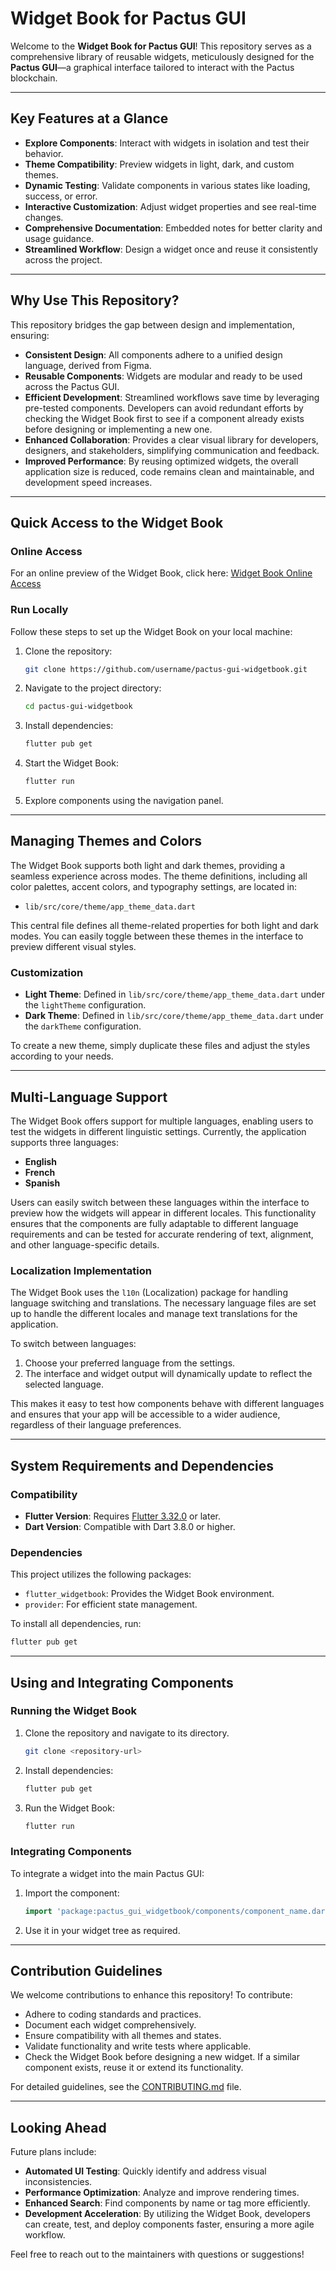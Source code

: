 # Widget Book for Pactus GUI

Welcome to the **Widget Book for Pactus GUI**! This repository serves as a comprehensive library of reusable widgets, meticulously designed for the **Pactus GUI**—a graphical interface tailored to interact with the Pactus blockchain.

---

## Key Features at a Glance

- **Explore Components**: Interact with widgets in isolation and test their behavior.
- **Theme Compatibility**: Preview widgets in light, dark, and custom themes.
- **Dynamic Testing**: Validate components in various states like loading, success, or error.
- **Interactive Customization**: Adjust widget properties and see real-time changes.
- **Comprehensive Documentation**: Embedded notes for better clarity and usage guidance.
- **Streamlined Workflow**: Design a widget once and reuse it consistently across the project.

---

## Why Use This Repository?

This repository bridges the gap between design and implementation, ensuring:

- **Consistent Design**: All components adhere to a unified design language, derived from Figma.
- **Reusable Components**: Widgets are modular and ready to be used across the Pactus GUI.
- **Efficient Development**: Streamlined workflows save time by leveraging pre-tested components. Developers can avoid redundant efforts by checking the Widget Book first to see if a component already exists before designing or implementing a new one.
- **Enhanced Collaboration**: Provides a clear visual library for developers, designers, and stakeholders, simplifying communication and feedback.
- **Improved Performance**: By reusing optimized widgets, the overall application size is reduced, code remains clean and maintainable, and development speed increases.

---

## Quick Access to the Widget Book

### **Online Access**
For an online preview of the Widget Book, click here:
[Widget Book Online Access](https://pactus-project.github.io/pactus-gui-widgetbook/)

### **Run Locally**
Follow these steps to set up the Widget Book on your local machine:

1. Clone the repository:
   ```bash
   git clone https://github.com/username/pactus-gui-widgetbook.git
   ```
2. Navigate to the project directory:
   ```bash
   cd pactus-gui-widgetbook
   ```
3. Install dependencies:
   ```bash
   flutter pub get
   ```
4. Start the Widget Book:
   ```bash
   flutter run
   ```
5. Explore components using the navigation panel.

---

## Managing Themes and Colors

The Widget Book supports both light and dark themes, providing a seamless experience across modes. The theme definitions, including all color palettes, accent colors, and typography settings, are located in:

- `lib/src/core/theme/app_theme_data.dart`

This central file defines all theme-related properties for both light and dark modes. You can easily toggle between these themes in the interface to preview different visual styles.

### Customization

- **Light Theme**: Defined in `lib/src/core/theme/app_theme_data.dart` under the `lightTheme` configuration.
- **Dark Theme**: Defined in `lib/src/core/theme/app_theme_data.dart` under the `darkTheme` configuration.

To create a new theme, simply duplicate these files and adjust the styles according to your needs.

---

## Multi-Language Support

The Widget Book offers support for multiple languages, enabling users to test the widgets in different linguistic settings. Currently, the application supports three languages:

- **English**
- **French**
- **Spanish**

Users can easily switch between these languages within the interface to preview how the widgets will appear in different locales. This functionality ensures that the components are fully adaptable to different language requirements and can be tested for accurate rendering of text, alignment, and other language-specific details.

### Localization Implementation

The Widget Book uses the `l10n` (Localization) package for handling language switching and translations. The necessary language files are set up to handle the different locales and manage text translations for the application.

To switch between languages:

1. Choose your preferred language from the settings.
2. The interface and widget output will dynamically update to reflect the selected language.

This makes it easy to test how components behave with different languages and ensures that your app will be accessible to a wider audience, regardless of their language preferences.

---

## System Requirements and Dependencies

### **Compatibility**
- **Flutter Version**: Requires [Flutter 3.32.0](https://docs.flutter.dev/release/release-notes/release-notes-3.32.0) or later.
- **Dart Version**: Compatible with Dart 3.8.0 or higher.

### **Dependencies**
This project utilizes the following packages:
- `flutter_widgetbook`: Provides the Widget Book environment.
- `provider`: For efficient state management.

To install all dependencies, run:
```bash
flutter pub get
```

---

## Using and Integrating Components

### **Running the Widget Book**
1. Clone the repository and navigate to its directory.
   ```bash
   git clone <repository-url>
   ```
2. Install dependencies:
   ```bash
   flutter pub get
   ```
3. Run the Widget Book:
   ```bash
   flutter run
   ```

### **Integrating Components**
To integrate a widget into the main Pactus GUI:
1. Import the component:
   ```dart
   import 'package:pactus_gui_widgetbook/components/component_name.dart';
   ```
2. Use it in your widget tree as required.

---

## Contribution Guidelines

We welcome contributions to enhance this repository! To contribute:

- Adhere to coding standards and practices.
- Document each widget comprehensively.
- Ensure compatibility with all themes and states.
- Validate functionality and write tests where applicable.
- Check the Widget Book before designing a new widget. If a similar component exists, reuse it or extend its functionality.

For detailed guidelines, see the [CONTRIBUTING.md](https://github.com/pactus-project/pactus-gui-widgetbook/blob/main/CONTRIBUTING.md) file.

---

## Looking Ahead

Future plans include:

- **Automated UI Testing**: Quickly identify and address visual inconsistencies.
- **Performance Optimization**: Analyze and improve rendering times.
- **Enhanced Search**: Find components by name or tag more efficiently.
- **Development Acceleration**: By utilizing the Widget Book, developers can create, test, and deploy components faster, ensuring a more agile workflow.

Feel free to reach out to the maintainers with questions or suggestions!
